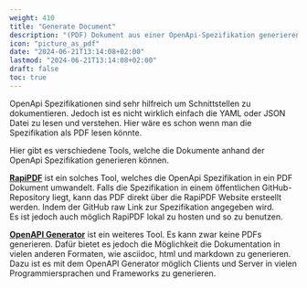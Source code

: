 ```yaml
---
weight: 410
title: "Generate Document"
description: "(PDF) Dokument aus einer OpenApi-Spezifikation generieren."
icon: "picture_as_pdf"
date: "2024-06-21T13:14:08+02:00"
lastmod: "2024-06-21T13:14:08+02:00"
draft: false
toc: true
---
```


OpenApi Spezifikationen sind sehr hilfreich um Schnittstellen zu dokumentieren.
Jedoch ist es nicht wirklich einfach die YAML oder JSON Datei zu lesen und verstehen.
Hier wäre es schon wenn man die Spezifikation als PDF lesen könnte.

Hier gibt es verschiedene Tools, welche die Dokumente anhand der OpenApi Spezifikation generieren können.

[**RapiPDF**](https://mrin9.github.io/RapiPdf/) ist ein solches Tool, welches die OpenApi Spezifikation in ein PDF Dokument umwandelt.
Falls die Spezifikation in einem öffentlichen GitHub-Repository liegt, kann das PDF direkt über die RapiPDF Website ersteellt werden.
Indem der GitHub raw Link zur Spezifikation angegeben wird.  
Es ist jedoch auch möglich RapiPDF lokal zu hosten und so zu benutzen.

[**OpenAPI Generator**](https://openapi-generator.tech/) ist ein weiteres Tool. Es kann zwar keine PDFs generieren.
Dafür bietet es jedoch die Möglichkeit die Dokumentation in vielen anderen Formaten, wie asciidoc, html und markdown zu generieren.
Dazu ist es mit dem OpenAPI Generator möglich Clients und Server in vielen Programmiersprachen und Frameworks zu generieren.

